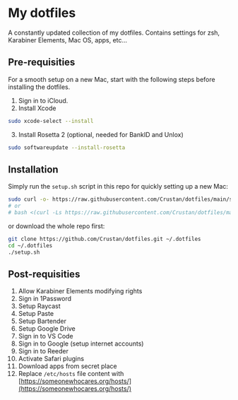 # My dotfiles

A constantly updated collection of my dotfiles.
Contains settings for zsh, Karabiner Elements, Mac OS, apps, etc...

## Pre-requisities

For a smooth setup on a new Mac, start with the following steps before installing the dotfiles.

1. Sign in to iCloud.
2. Install Xcode

```bash
sudo xcode-select --install
```

3. Install Rosetta 2 (optional, needed for BankID and Unlox)

```bash
sudo softwareupdate --install-rosetta
```

## Installation

Simply run the `setup.sh` script in this repo for quickly setting up a new Mac:

```bash
sudo curl -o- https://raw.githubusercontent.com/Crustan/dotfiles/main/setup.sh | zsh #or bash
# or
# bash <(curl -Ls https://raw.githubusercontent.com/Crustan/dotfiles/master/setup.sh)
```

or download the whole repo first:

```bash
git clone https://github.com/Crustan/dotfiles.git ~/.dotfiles
cd ~/.dotfiles
./setup.sh
```

## Post-requisities

1. Allow Karabiner Elements modifying rights
1. Sign in 1Password
1. Setup Raycast
1. Setup Paste
1. Setup Bartender
2. Setup Google Drive
1. Sign in to VS Code
1. Sign in to Google (setup internet accounts)
1. Sign in to Reeder
1. Activate Safari plugins
1. Download apps from secret place
1. Replace `/etc/hosts` file content with [https://someonewhocares.org/hosts/](https://someonewhocares.org/hosts/)
